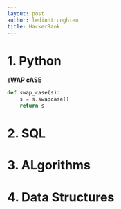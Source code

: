 ```yaml
---
layout: post
author: ledinhtrunghieu
title: HackerRank
---
```


# 1. Python

**sWAP cASE**
```python
def swap_case(s):
    s = s.swapcase()
    return s
```




# 2. SQL


# 3. ALgorithms



# 4. Data Structures




